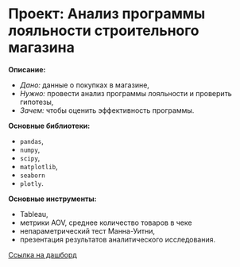 # **Проект:** Анализ программы лояльности строительного магазина

**Описание:**
  - *Дано:* данные о покупках в магазине,
  - *Нужно:* провести анализ программы лояльности и проверить гипотезы,
  - *Зачем:* чтобы оценить эффективность программы.

**Основные библиотеки:** 
  - `pandas`, 
  - `numpy`, 
  - `scipy`, 
  - `matplotlib`, 
  - `seaborn`
  - `plotly`.

**Основные инструменты:** 
  - Tableau,
  - метрики AOV, среднее количество товаров в чеке
  - непараметрический тест Манна-Уитни,
  - презентация результатов аналитического исследования.

[Cсылка на дашборд](https://public.tableau.com/profile/nadya1753#!/vizhome/Dashboard_16086459131890/sheet0)
